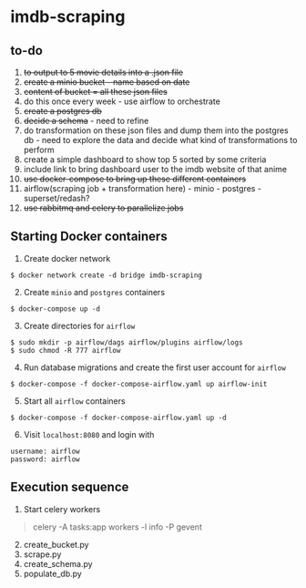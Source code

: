 # imdb-scraping

## to-do
1. ~~to output to 5 movie details into a .json file~~
2. ~~create a minio bucket - name based on date~~
3. ~~content of bucket = all these json files~~
4. do this once every week - use airflow to orchestrate
5. ~~create a postgres db~~
6. ~~decide a schema~~ - need to refine
7. do transformation on these json files and dump them into the postgres db - need to explore the data and decide what kind of transformations to perform
8. create a simple dashboard to show top 5 sorted by some criteria
9. include link to bring dashboard user to the imdb website of that anime
10. ~~use docker-compose to bring up these different containers~~
11. airflow(scraping job + transformation here) - minio - postgres - superset/redash?
12. ~~use rabbitmq and celery to parallelize jobs~~

## Starting Docker containers
1. Create docker network
```
$ docker network create -d bridge imdb-scraping
```
2. Create `minio` and `postgres` containers
```
$ docker-compose up -d
```
3. Create directories for `airflow` 
```
$ sudo mkdir -p airflow/dags airflow/plugins airflow/logs
$ sudo chmod -R 777 airflow
```
4. Run database migrations and create the first user account for `airflow`
```
$ docker-compose -f docker-compose-airflow.yaml up airflow-init
```
5. Start all `airflow` containers
```
$ docker-compose -f docker-compose-airflow.yaml up -d
```
6. Visit `localhost:8080` and login with 
```
username: airflow
password: airflow
```

## Execution sequence
1. Start celery workers
> celery -A tasks:app workers -l info -P gevent
2. create_bucket.py
3. scrape.py
4. create_schema.py
5. populate_db.py